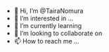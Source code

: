 - 👋 Hi, I’m @TairaNomura  
- 👀 I’m interested in ... 
- 🌱 I’m currently learning    
- 💞️ I’m looking to collaborate on   
- 📫 How to reach me ... 
 
<!---
TairaNomura/TairaNomura is a ✨ special ✨ repository because its `README.md` (this file) appears on your GitHub profile.
You can click the Preview link to take a look at your changes.
--->
 
